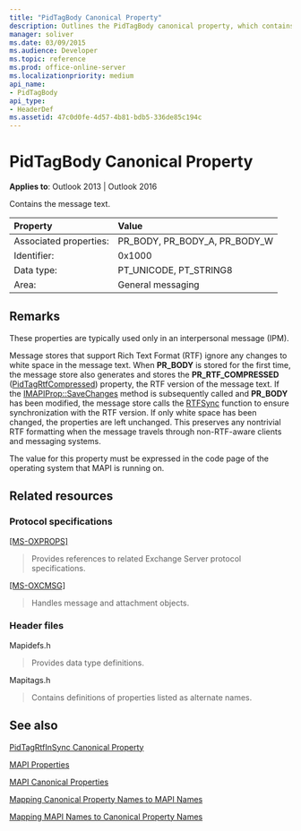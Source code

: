 ```yaml
---
title: "PidTagBody Canonical Property"
description: Outlines the PidTagBody canonical property, which contains message text and applies to Outlook 2013 and Outlook 2016.
manager: soliver
ms.date: 03/09/2015
ms.audience: Developer
ms.topic: reference
ms.prod: office-online-server
ms.localizationpriority: medium
api_name:
- PidTagBody
api_type:
- HeaderDef
ms.assetid: 47c0d0fe-4d57-4b81-bdb5-336de85c194c
---
```


# PidTagBody Canonical Property

  
  
**Applies to**: Outlook 2013 | Outlook 2016 
  
Contains the message text.
  
|Property|Value|
|:-----|:-----|
|Associated properties:  <br/> |PR_BODY, PR_BODY_A, PR_BODY_W  <br/> |
|Identifier:  <br/> |0x1000  <br/> |
|Data type:  <br/> |PT_UNICODE, PT_STRING8  <br/> |
|Area:  <br/> |General messaging  <br/> |
   
## Remarks

These properties are typically used only in an interpersonal message (IPM). 
  
Message stores that support Rich Text Format (RTF) ignore any changes to white space in the message text. When **PR_BODY** is stored for the first time, the message store also generates and stores the **PR_RTF_COMPRESSED** ([PidTagRtfCompressed](pidtagrtfcompressed-canonical-property.md)) property, the RTF version of the message text. If the [IMAPIProp::SaveChanges](imapiprop-savechanges.md) method is subsequently called and **PR_BODY** has been modified, the message store calls the [RTFSync](rtfsync.md) function to ensure synchronization with the RTF version. If only white space has been changed, the properties are left unchanged. This preserves any nontrivial RTF formatting when the message travels through non-RTF-aware clients and messaging systems. 
  
The value for this property must be expressed in the code page of the operating system that MAPI is running on. 
  
## Related resources

### Protocol specifications

[[MS-OXPROPS]](https://msdn.microsoft.com/library/f6ab1613-aefe-447d-a49c-18217230b148%28Office.15%29.aspx)
  
> Provides references to related Exchange Server protocol specifications.
    
[[MS-OXCMSG]](https://msdn.microsoft.com/library/7fd7ec40-deec-4c06-9493-1bc06b349682%28Office.15%29.aspx)
  
> Handles message and attachment objects.
    
### Header files

Mapidefs.h
  
> Provides data type definitions.
    
Mapitags.h
  
> Contains definitions of properties listed as alternate names.
    
## See also



[PidTagRtfInSync Canonical Property](pidtagrtfinsync-canonical-property.md)


[MAPI Properties](mapi-properties.md)
  
[MAPI Canonical Properties](mapi-canonical-properties.md)
  
[Mapping Canonical Property Names to MAPI Names](mapping-canonical-property-names-to-mapi-names.md)
  
[Mapping MAPI Names to Canonical Property Names](mapping-mapi-names-to-canonical-property-names.md)

